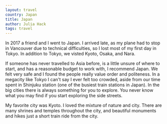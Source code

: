 ```yaml
---
layout: travel
country: Japan
title: Japan
author: Julia Hack
tags: travel
---
```


In 2017 a friend and I went to Japan. I arrived late, as my plane had to stop in Vancouver due to technical difficulties, so I lost most of my first day in Tokyo. In addition to Tokyo, we visted Kyoto, Osaka, and Nara.

If someone has never travelled to Asia before, is a little unsure of where to start, and has a reasonable budget to work with, I recommend Japan. We felt very safe and I found the people really value order and politeness. In a megacity like Tokyo I can't say I ever felt too crowded, aside from our time spent in Shinjuku station (one of the busiest train stations in Japan). In the big cities there is always something for you to explore. You never know what you may find if you start exploring the side streets.

My favorite city was Kyoto. I loved the mixture of nature and city. There are many shrines and temples throughout the city, and beautiful monuments and hikes just a short train ride from the city. 